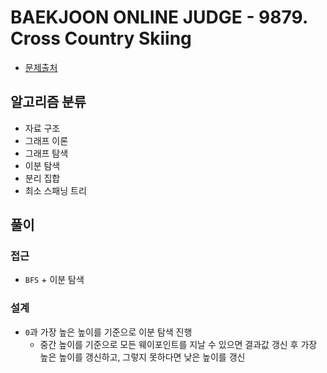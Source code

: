 # BAEKJOON ONLINE JUDGE - 9879. Cross Country Skiing

- [문제출처](https://www.acmicpc.net/problem/9879 '9879. Cross Country Skiing')

## 알고리즘 분류

- 자료 구조
- 그래프 이론
- 그래프 탐색
- 이분 탐색
- 분리 집합
- 최소 스패닝 트리

## 풀이

### 접근

- `BFS` + 이분 탐색

### 설계

- `0`과 가장 높은 높이를 기준으로 이분 탐색 진행
  - 중간 높이를 기준으로 모든 웨이포인트를 지날 수 있으면 결과값 갱신 후 가장 높은 높이를 갱신하고, 그렇지 못하다면 낮은 높이를 갱신
